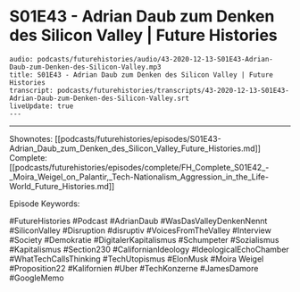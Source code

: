 # S01E43 - Adrian Daub zum Denken des Silicon Valley | Future Histories

```audio-note
audio: podcasts/futurehistories/audio/43-2020-12-13-S01E43-Adrian-Daub-zum-Denken-des-Silicon-Valley.mp3
title: S01E43 - Adrian Daub zum Denken des Silicon Valley | Future Histories
transcript: podcasts/futurehistories/transcripts/43-2020-12-13-S01E43-Adrian-Daub-zum-Denken-des-Silicon-Valley.srt
liveUpdate: true
---

```
---

Shownotes: [[podcasts/futurehistories/episodes/S01E43-Adrian_Daub_zum_Denken_des_Silicon_Valley_Future_Histories.md]]
Complete: [[podcasts/futurehistories/episodes/complete/FH_Complete_S01E42_-_Moira_Weigel_on_Palantir,_Tech-Nationalism_Aggression_in_the_Life-World_Future_Histories.md]]


Episode Keywords:

#FutureHistories #Podcast #AdrianDaub #WasDasValleyDenkenNennt #SiliconValley #Disruption #disruptiv #VoicesFromTheValley #Interview #Society #Demokratie #DigitalerKapitalismus #Schumpeter #Sozialismus #Kapitalismus #Section230 #CalifornianIdeology #IdeologicalEchoChamber #WhatTechCallsThinking #TechUtopismus #ElonMusk #Moira Weigel #Proposition22 #Kalifornien #Uber #TechKonzerne #JamesDamore #GoogleMemo
